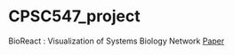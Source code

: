 # CPSC547_project
BioReact : Visualization of Systems Biology Network
[Paper](https://www.semanticscholar.org/paper/BioReact-%3A-Visualization-of-Systems-Biology-Network-Yu-Zhang/2f66c392ef725cb34cf0861a02d336eec211cf81?tab=abstract)
